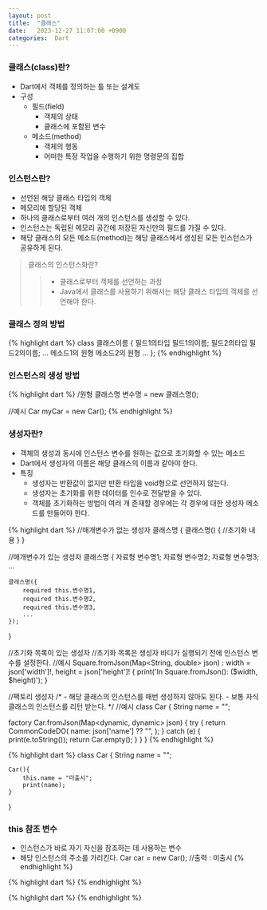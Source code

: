 ```yaml
---
layout: post
title:  "클래스"
date:   2023-12-27 11:07:00 +0900
categories:  Dart
---
```


### 클래스(class)란?

- Dart에서 객체를 정의하는 틀 또는 설계도
- 구성
    - 필드(field)
        - 객체의 상태
        - 클래스에 포함된 변수
    - 메소드(method)
        - 객체의 행동
        - 어떠한 특정 작업을 수행하기 위한 명령문의 집합

### 인스턴스란?

- 선언된 해당 클래스 타입의 객체
- 메모리에 할당된 객체
- 하나의 클래스로부터 여러 개의 인스턴스를 생성할 수 있다.
- 인스턴스는 독립된 메모리 공간에 저장된 자신만의 필드를 가질 수 있다.
- 해당 클래스의 모든 메소드(method)는 해당 클래스에서 생성된 모든 인스턴스가 공유하게 된다.

>클래스의 인스턴스화란?
>>- 클래스로부터 객체를 선언하는 과정
>>- Java에서 클래스를 사용하기 위해서는 해당 클래스 타입의 객체를 선언해야 한다.

### 클래스 정의 방법

{% highlight dart %}
class 클래스이름 {
    필드1의타입 필드1의이름;
    필드2의타입 필드2의이름;
    ...
    메소드1의 원형
    메소드2의 원형
    ...
};
{% endhighlight %}

### 인스턴스의 생성 방법

{% highlight dart %}
/원형
클래스명 변수명 = new 클래스명();

//예시
Car myCar = new Car();
{% endhighlight %}

### 생성자란?

- 객체의 생성과 동시에 인스턴스 변수를 원하는 값으로 초기화할 수 있는 메소드
- Dart에서 생성자의 이름은 해당 클래스의 이름과 같아야 한다.
- 특징
    - 생성자는 반환값이 없지만 반환 타입을 void형으로 선언하지 않는다.
    - 생성자는 초기화를 위한 데이터를 인수로 전달받을 수 있다.
    - 객체를 초기화하는 방법이 여러 개 존재할 경우에는 각 경우에 대한 생성자 메소드를 만들어야 한다.

{% highlight dart %}
//매개변수가 없는 생성자
클래스명 {
    클래스명() {
        //초기화 내용
    }
}

//매개변수가 있는 생성자
클래스명 {
    자료형 변수명1;
    자료형 변수명2;
    자료형 변수명3;
    ...

    클래스명({
        required this.변수명1,
        required this.변수명2,
        required this.변수명3,
        ...
    });
}

//초기화 목록이 있는 생성자
//초기화 목록은 생성자 바디가 실행되기 전에 인스턴스 변수를 설정한다.
//예시
Square.fromJson(Map<String, double> json)
    : width = json['width']!,
      height = json['height']! {
  print('In Square.fromJson(): ($width, $height)');
}

//팩토리 생성자
/*
    - 해당 클래스의 인스턴스를 매번 생성하지 않아도 된다.
    - 보통 자식 클래스의 인스턴스를 리턴 받는다.
*/
//예시
class Car {
  String name = "";

  factory Car.fromJson(Map<dynamic, dynamic> json) {
    try {
      return CommonCodeDO(
        name: json['name'] ?? "",
      );
    } catch (e) {
      print(e.toString());
      return Car.empty();
    }
  }
}
{% endhighlight %}

{% highlight dart %}
class Car {
    String name = "";

    Car(){
        this.name = "미출시";
        print(name);
    }
}

### this 참조 변수

- 인스턴스가 바로 자기 자신을 참조하는 데 사용하는 변수
- 해당 인스턴스의 주소를 가리킨다.
Car car = new Car(); //출력 : 미출시
{% endhighlight %}

{% highlight dart %}
{% endhighlight %}

{% highlight dart %}
{% endhighlight %}